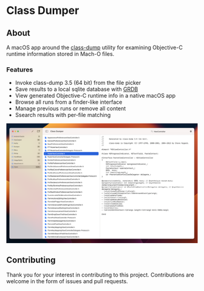 # Class Dumper

## About

A macOS app around the [class-dump][1] utility for examining Objective-C runtime information stored in Mach-O files.

### Features

- Invoke class-dump 3.5 (64 bit) from the file picker
- Save results to a local sqlite database with [GRDB][2]
- View generated Objective-C runtime info in a native macOS app
- Browse all runs from a finder-like interface
- Manage previous runs or remove all content
- Ssearch results with per-file matching

![screenshot of class dumper][image-1]

## Contributing

Thank you for your interest in contributing to this project. Contributions are welcome in the form of issues and pull requests.

[1]: http://stevenygard.com/projects/class-dump/
[2]: https://github.com/groue/GRDB.swift

[image-1]: ./screenshots/app.png
